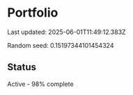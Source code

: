 # Portfolio

Last updated: 2025-06-01T11:49:12.383Z

Random seed: 0.15197344101454324

## Status

Active - 98% complete